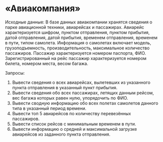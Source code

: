 # «Авиакомпания»

Исходные данные:
В базе данных авиакомпании хранятся сведения о парке авиационной
техники, авиарейсах и пассажирах. Авиарейс характеризуется шифром, пунктом
отправления, пунктом прибытия, датой отправления, датой прибытия, временем
отправления, временем в пути, типом самолета. Информация о самолетах включает
модель, грузоподъемность, производительность, максимальное количество
пассажиров. Пассажир характеризуется номером паспорта, ФИО.
Зарегистрированный на рейс пассажир характеризуется номером билета, номером
места, весом багажа.

Запросы:
1) Вывести сведения о всех авиарейсах, вылетевших из указанного пункта
отправления в указанный пункт прибытия.
2) Вывести сведения обо всех пассажирах, летящих данным рейсом, вес багажа
которых равен нулю, упорядочить по ФИО.
3) Вывести сводную информацию обо всех полетах самолетов данного типа в
указанный период времени.
4) Вывести топ 5 авиарейсов по количеству перевезённых пассажиров.
5) Вывести список рейсов с минимальным временем в пути.
6) Вывести информацию о средней и максимальной загрузке авиарейсов из
заданного пункта отправления.